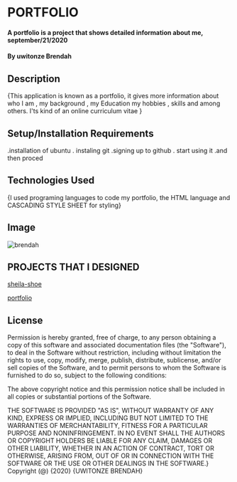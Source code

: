 # PORTFOLIO

#### A portfolio is a project that shows detailed information about me, september/21/2020

#### By **uwitonze Brendah**

## Description

{This application is known as a portfolio, it gives more information about who I am , my background , my Education my hobbies , skills and among others. I'ts kind of an online curriculum vitae }

## Setup/Installation Requirements

.installation of ubuntu
. instaling git
.signing up to github
. start using it
.and then proced
 ## Technologies Used
{I used programing languages to code my portfolio, the HTML language and CASCADING STYLE SHEET for styling}
## Image
 ![brendah](https://images.unsplash.com/photo-1523289619259-44358ba02ba5?ixlib=rb-1.2.1&ixid=eyJhcHBfaWQiOjEyMDd9&auto=format&fit=crop&w=334&q=80)
  ## PROJECTS THAT I DESIGNED
[sheila-shoe](https://brendahuwitonze.github.io/shoe-project/)

[portfolio](https://brendahuwitonze.github.io/portfolio-project/)

## License

Permission is hereby granted, free of charge, to any person obtaining a copy
of this software and associated documentation files (the "Software"), to deal
in the Software without restriction, including without limitation the rights
to use, copy, modify, merge, publish, distribute, sublicense, and/or sell
copies of the Software, and to permit persons to whom the Software is
furnished to do so, subject to the following conditions:

The above copyright notice and this permission notice shall be included in all
copies or substantial portions of the Software.

THE SOFTWARE IS PROVIDED "AS IS", WITHOUT WARRANTY OF ANY KIND, EXPRESS OR
IMPLIED, INCLUDING BUT NOT LIMITED TO THE WARRANTIES OF MERCHANTABILITY, 
FITNESS FOR A PARTICULAR PURPOSE AND NONINFRINGEMENT. IN NO EVENT SHALL THE
AUTHORS OR COPYRIGHT HOLDERS BE LIABLE FOR ANY CLAIM, DAMAGES OR OTHER
LIABILITY, WHETHER IN AN ACTION OF CONTRACT, TORT OR OTHERWISE, ARISING FROM, 
OUT OF OR IN CONNECTION WITH THE SOFTWARE OR THE USE OR OTHER DEALINGS IN THE
SOFTWARE.}
Copyright (@) {2020} {UWITONZE BRENDAH}
